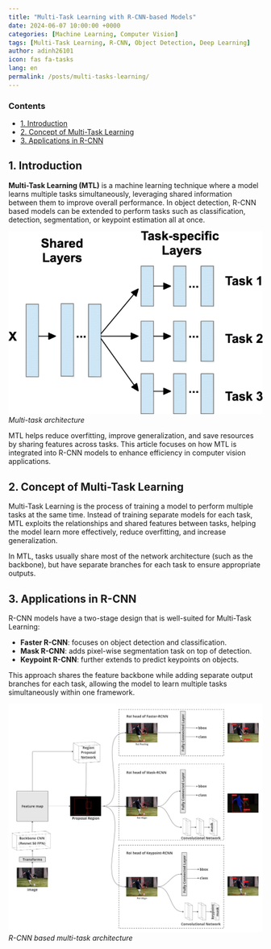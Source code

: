 ```yaml
---
title: "Multi-Task Learning with R-CNN-based Models"
date: 2024-06-07 10:00:00 +0000
categories: [Machine Learning, Computer Vision]
tags: [Multi-Task Learning, R-CNN, Object Detection, Deep Learning]
author: adinh26101
icon: fas fa-tasks
lang: en
permalink: /posts/multi-tasks-learning/
---
```


### Contents
- [1. Introduction](#-introduction)  
- [2. Concept of Multi-Task Learning](#-concept)  
- [3. Applications in R-CNN](#-applications-rcnn)  

<a name="-introduction"></a>  
## 1. Introduction

**Multi-Task Learning (MTL)** is a machine learning technique where a model learns multiple tasks simultaneously, leveraging shared information between them to improve overall performance. In object detection, R-CNN based models can be extended to perform tasks such as classification, detection, segmentation, or keypoint estimation all at once.

<p>  
    <img src="assets/2024-06-7-multi-tasks-learning/multitasks.png" alt="multi-tasks-learning"/>  
    <em>Multi-task architecture</em>  
</p>

MTL helps reduce overfitting, improve generalization, and save resources by sharing features across tasks. This article focuses on how MTL is integrated into R-CNN models to enhance efficiency in computer vision applications.

<a name="-concept"></a>  
## 2. Concept of Multi-Task Learning

Multi-Task Learning is the process of training a model to perform multiple tasks at the same time. Instead of training separate models for each task, MTL exploits the relationships and shared features between tasks, helping the model learn more effectively, reduce overfitting, and increase generalization.

In MTL, tasks usually share most of the network architecture (such as the backbone), but have separate branches for each task to ensure appropriate outputs.

<a name="-applications-rcnn"></a>  
## 3. Applications in R-CNN

R-CNN models have a two-stage design that is well-suited for Multi-Task Learning:

- **Faster R-CNN**: focuses on object detection and classification.  
- **Mask R-CNN**: adds pixel-wise segmentation task on top of detection.  
- **Keypoint R-CNN**: further extends to predict keypoints on objects.  

This approach shares the feature backbone while adding separate output branches for each task, allowing the model to learn multiple tasks simultaneously within one framework.

<p>  
    <img src="assets/2024-06-7-multi-tasks-learning/rcnn_multitasks.jpg" alt="rcnn-based multi-tasks-learning"/>  
    <em>R-CNN based multi-task architecture</em>  
</p>